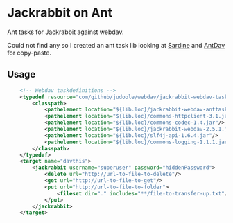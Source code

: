 # Jackrabbit on Ant

Ant tasks for Jackrabbit against webdav.

Could not find any so I created an ant task lib looking at [Sardine](https://code.google.com/p/sardine/) and [AntDav](http://code.google.com/p/antdav/) for copy-paste.

## Usage
```xml
    <!-- Webdav taskdefinitions -->
    <typedef resource="com/github/judoole/webdav/jackrabbit-webdav-tasks.xml">
        <classpath>
            <pathelement location="${lib.loc}/jackrabbit-webdav-anttasks-0.1.jar"/>
            <pathelement location="${lib.loc}/commons-httpclient-3.1.jar"/>
            <pathelement location="${lib.loc}/commons-codec-1.4.jar"/>
            <pathelement location="${lib.loc}/jackrabbit-webdav-2.5.1.jar"/>
            <pathelement location="${lib.loc}/slf4j-api-1.6.4.jar"/>
            <pathelement location="${lib.loc}/commons-logging-1.1.1.jar"/>
        </classpath>
    </typedef>
    <target name="davthis">
        <jackrabbit username="superuser" password="hiddenPassword">
            <delete url="http://url-to-file-to-delete"/>        
            <get url="http://url-to-file-to-get"/>        
            <put url="http://url-to-file-to-folder">
                <fileset dir="." includes="**/file-to-transfer-up.txt"/>
            </put>
        </jackrabbit>
    </target>
```

